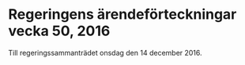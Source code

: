 # Regeringens ärendeförteckningar vecka 50, 2016

Till regeringssammanträdet onsdag den 14 december 2016\.
